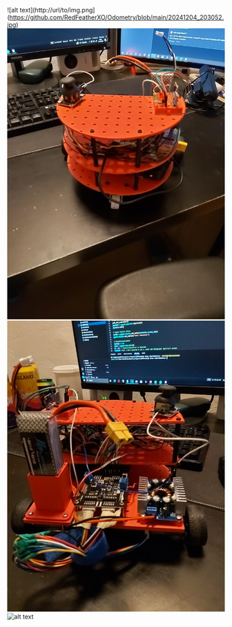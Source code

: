 ![alt text](http://url/to/img.png](https://github.com/RedFeatherXO/Odometry/blob/main/20241204_203052.jpg)
![alt text](https://github.com/RedFeatherXO/Odometry/blob/main/20241204_203056.jpg)
![alt text](https://github.com/RedFeatherXO/Odometry/blob/main/20241204_203105.jpg)
![alt text](https://github.com/RedFeatherXO/Odometry/blob/main/20241204_203123.jpg)
